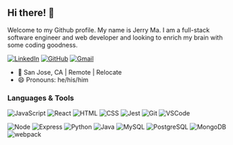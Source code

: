 ## Hi there! 👋

<p>
  Welcome to my Github profile. My name is Jerry Ma. I am a full-stack software engineer and web developer and looking to enrich my brain with some coding goodness. 
</p>

[![LinkedIn](https://img.shields.io/badge/jerryma%20-%230077B5.svg?&style=flat-square&logo=linkedin&logoColor=white&link=https://www.linkedin.com/in/jerry-jma/)](https://www.linkedin.com/in/jerry-jma/)
[![GitHub](https://img.shields.io/badge/jerryma%20-%23121011.svg?&style=flat-square&logo=github&logoColor=white&link=https://github.com/jerry-jma)](https://github.com/jerry-jma)
[![Gmail](https://img.shields.io/badge/jerryma%20-%23D14836.svg?&style=flat-square&logo=gmail&logoColor=white&link=mailto:junma0704@gmail.com)](mailto:junma0704@gmail.com)

- :round_pushpin: San Jose, CA | Remote | Relocate
- :smile: Pronouns: he/his/him


### Languages & Tools
![JavaScript](https://img.shields.io/badge/JavaScript%20-%23323330.svg?&style=flat-square&logo=javascript&logoColor=%23F7DF1E)
![React](https://img.shields.io/badge/React%20-%2320232a.svg?&style=flat-square&logo=react&logoColor=%2361DAFB)
![HTML](https://img.shields.io/badge/HTML5%20-%23E34F26.svg?&style=flat-square&logo=html5&logoColor=white)
![CSS](https://img.shields.io/badge/CSS3%20-%231572B6.svg?&style=flat-square&logo=css3&logoColor=white)
![Jest](https://img.shields.io/badge/Jest%20-%23C21325.svg?&style=flat-square&logo=Jest&logoColor=white)
![Git](https://img.shields.io/badge/Git%20-%23F05033.svg?&style=flat-square&logo=git&logoColor=white)
![VSCode](https://img.shields.io/badge/VS%20Code%20-%23007ACC.svg?&style=flat-square&logo=visual-studio-code&logoColor=white)

![Node](https://img.shields.io/badge/Node.js%20-%2343853D.svg?&style=flat-square&logo=node.js&logoColor=white)
![Express](https://img.shields.io/badge/Express%20-%23404d59.svg?&style=flat-square)
![Python](https://img.shields.io/badge/python-3670A0?style=flat-square&logo=python&logoColor=ffdd54)
![Java](https://img.shields.io/badge/Java%20-%23007ACC.svg?style=flat-square&logo=Java&logoColor=ffdd54)
![MySQL](https://img.shields.io/badge/MySQL-%2300f.svg?&style=flat-square&logo=mysql&logoColor=white)
![PostgreSQL](https://img.shields.io/badge/PostgreSQL-%23316192.svg?&style=flat-square&logo=postgresql&logoColor=white)
![MongoDB](https://img.shields.io/badge/MongoDB-%234ea94b.svg?&style=flat-square&logo=mongodb&logoColor=white)
![webpack](https://img.shields.io/badge/webpack%20-%238DD6F9.svg?&style=flat-square&logo=webpack&logoColor=black)


